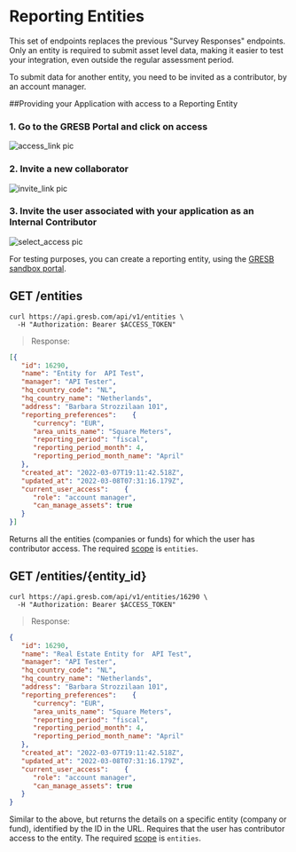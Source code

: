# Reporting Entities

<aside class="warning">
  This set of endpoints replaces the previous "Survey Responses" endpoints. Only
  an entity is required to submit asset level data, making it easier to test
  your integration, even outside the regular assessment period.
</aside>

To submit data for another entity, you need to be invited as a contributor, by
an account manager. 

##Providing your Application with access to a Reporting Entity

### 1.  Go to the GRESB Portal and click on access
<img src="/Users/jaikishpai/api-docs/source/images/access_permission_pictures/access_link.png" alt="access_link pic">

### 2. Invite a new collaborator
<img src="/Users/jaikishpai/api-docs/source/images/access_permission_pictures/invite_collaborator_link.png" alt="invite_link pic">

### 3. Invite the user associated with your application as an Internal Contributor
<img src="/Users/jaikishpai/api-docs/source/images/access_permission_pictures/select_access_link.png" alt="select_access pic">


For testing purposes, you can create a reporting entity,
using the [GRESB sandbox portal](https://api-sandbox.gresb.com/).

## GET /entities

```shell
curl https://api.gresb.com/api/v1/entities \
  -H "Authorization: Bearer $ACCESS_TOKEN"
```

> Response:
```json
[{
   "id": 16290,
   "name": "Entity for  API Test",
   "manager": "API Tester",
   "hq_country_code": "NL",
   "hq_country_name": "Netherlands",
   "address": "Barbara Strozzilaan 101",
   "reporting_preferences":    {
      "currency": "EUR",
      "area_units_name": "Square Meters",
      "reporting_period": "fiscal",
      "reporting_period_month": 4,
      "reporting_period_month_name": "April"
   },
   "created_at": "2022-03-07T19:11:42.518Z",
   "updated_at": "2022-03-08T07:31:16.179Z",
   "current_user_access":    {
      "role": "account manager",
      "can_manage_assets": true
   }
}]
```

Returns all the entities (companies or funds) for which the user has
contributor access. The required [scope](#api-authorization-oauth-scopes) is
`entities`.

## GET /entities/{entity_id}

```shell
curl https://api.gresb.com/api/v1/entities/16290 \
  -H "Authorization: Bearer $ACCESS_TOKEN"
```

> Response:
```json
{
   "id": 16290,
   "name": "Real Estate Entity for  API Test",
   "manager": "API Tester",
   "hq_country_code": "NL",
   "hq_country_name": "Netherlands",
   "address": "Barbara Strozzilaan 101",
   "reporting_preferences":    {
      "currency": "EUR",
      "area_units_name": "Square Meters",
      "reporting_period": "fiscal",
      "reporting_period_month": 4,
      "reporting_period_month_name": "April"
   },
   "created_at": "2022-03-07T19:11:42.518Z",
   "updated_at": "2022-03-08T07:31:16.179Z",
   "current_user_access":    {
      "role": "account manager",
      "can_manage_assets": true
   }
}
```

Similar to the above, but returns the details on a specific entity (company or
fund), identified by the ID in the URL. Requires that the user has contributor
access to the entity. The required [scope](#api-authorization-oauth-scopes) is
`entities`.